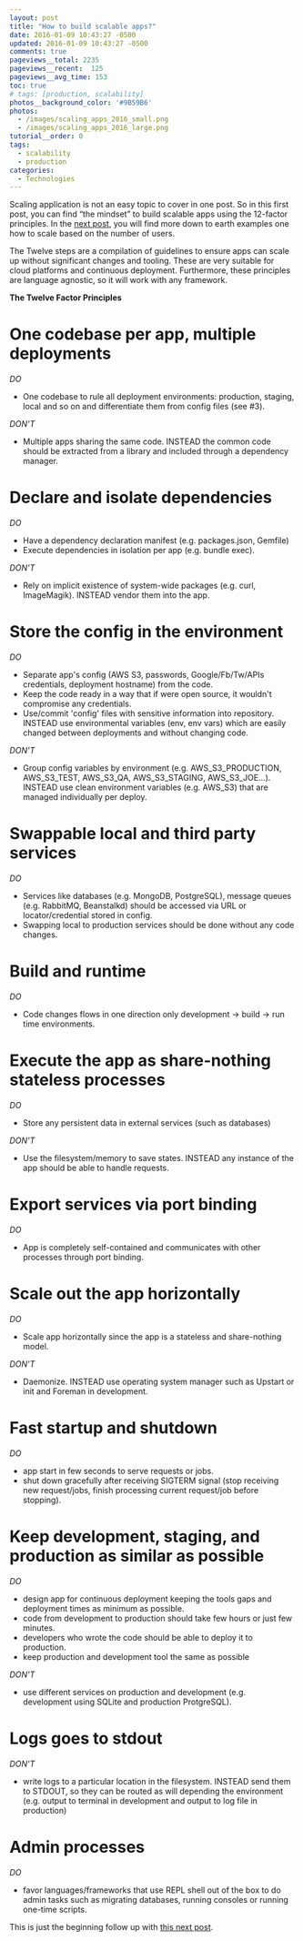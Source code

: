 ```yaml
---
layout: post
title: "How to build scalable apps?"
date: 2016-01-09 10:43:27 -0500
updated: 2016-01-09 10:43:27 -0500
comments: true
pageviews__total: 2235
pageviews__recent:  125
pageviews__avg_time: 153
toc: true
# tags: [production, scalability]
photos__background_color: '#9B59B6'
photos:
  - /images/scaling_apps_2016_small.png
  - /images/scaling_apps_2016_large.png
tutorial__order: 0
tags:
  - scalability
  - production
categories:
  - Technologies
---
```

Scaling application is not an easy topic to cover in one post. So in this first post, you can find “the mindset” to build scalable apps using the 12-factor principles. In the [next post](/blog/2016/03/23/how-to-scale-a-nodejs-app-based-on-number-of-users/), you will find more down to earth examples one how to scale based on the number of users.

The Twelve steps are a compilation of guidelines to ensure apps can scale up without significant changes and tooling. These are very suitable for cloud platforms and continuous deployment. Furthermore, these principles are language agnostic, so it will work with any framework.

<!-- More -->

**The Twelve Factor Principles**

# One codebase per app, multiple deployments

<i class="fa fa-thumbs-o-up" aria-hidden="true"></i> *DO*
  * One codebase to rule all deployment environments: production, staging, local and so on and differentiate them from config files (see #3).

<i class="fa fa-thumbs-o-down" aria-hidden="true"></i> *DON'T*
  * Multiple apps sharing the same code. INSTEAD the common code should be extracted from a library and included through a dependency manager.

# Declare and isolate dependencies

<i class="fa fa-thumbs-o-up" aria-hidden="true"></i> *DO*
  * Have a dependency declaration manifest (e.g. packages.json, Gemfile)
  * Execute dependencies in isolation per app (e.g. bundle exec).

<i class="fa fa-thumbs-o-down" aria-hidden="true"></i> *DON'T*
  * Rely on implicit existence of system-wide packages (e.g. curl, ImageMagik). INSTEAD vendor them into the app.

# Store the config in the environment

<i class="fa fa-thumbs-o-up" aria-hidden="true"></i> *DO*
  * Separate app's config (AWS S3, passwords, Google/Fb/Tw/APIs credentials, deployment hostname) from the code.
  * Keep the code ready in a way that if were open source, it wouldn't compromise any credentials.
  * Use/commit 'config' files with sensitive information into repository. INSTEAD use environmental variables (env, env vars) which are easily changed between deployments and without changing code.

<i class="fa fa-thumbs-o-down" aria-hidden="true"></i> *DON'T*
  * Group config variables by environment (e.g. AWS_S3_PRODUCTION, AWS_S3_TEST, AWS_S3_QA, AWS_S3_STAGING, AWS_S3_JOE...). INSTEAD use clean environment variables (e.g. AWS_S3) that are managed individually per deploy.


# Swappable local and third party services

<i class="fa fa-thumbs-o-up" aria-hidden="true"></i> *DO*
  * Services like databases (e.g. MongoDB, PostgreSQL), message queues (e.g. RabbitMQ, Beanstalkd) should be accessed via URL or locator/credential stored in config.
  * Swapping local to production services should be done without any code changes.


# Build and runtime

<i class="fa fa-thumbs-o-up" aria-hidden="true"></i> *DO*
  * Code changes flows in one direction only development -> build -> run time environments.

# Execute the app as share-nothing stateless processes

<i class="fa fa-thumbs-o-up" aria-hidden="true"></i> *DO*
  * Store any persistent data in external services (such as databases)

<i class="fa fa-thumbs-o-down" aria-hidden="true"></i> *DON'T*
  * Use the filesystem/memory to save states. INSTEAD any instance of the app should be able to handle requests.

# Export services via port binding

<i class="fa fa-thumbs-o-up" aria-hidden="true"></i> *DO*
  * App is completely self-contained and communicates with other processes through port binding.

# Scale out the app horizontally

<i class="fa fa-thumbs-o-up" aria-hidden="true"></i> *DO*
  * Scale app horizontally since the app is a stateless and share-nothing model.

<i class="fa fa-thumbs-o-down" aria-hidden="true"></i> *DON'T*
  * Daemonize. INSTEAD use operating system manager such as Upstart or init and Foreman in development.

# Fast startup and shutdown

<i class="fa fa-thumbs-o-up" aria-hidden="true"></i> *DO*
  * app start in few seconds to serve requests or jobs.
  * shut down gracefully after receiving SIGTERM signal  (stop receiving new request/jobs, finish processing current request/job before stopping).

# Keep development, staging, and production as similar as possible

<i class="fa fa-thumbs-o-up" aria-hidden="true"></i> *DO*
  * design app for continuous deployment keeping the tools gaps and deployment times as minimum as possible.
  * code from development to production should take few hours or just few minutes.
  * developers who wrote the code should be able to deploy it to production.
  * keep production and development tool the same as possible

<i class="fa fa-thumbs-o-down" aria-hidden="true"></i> *DON'T*
  * use different services on production and development (e.g. development using SQLite and production ProtgreSQL).

# Logs goes to stdout


<i class="fa fa-thumbs-o-down" aria-hidden="true"></i> *DON'T*
  * write logs to a particular location in the filesystem. INSTEAD send them to STDOUT, so they can be routed as will depending the environment (e.g. output to terminal in development and output to log file in production)

# Admin processes

<i class="fa fa-thumbs-o-up" aria-hidden="true"></i> *DO*
  * favor languages/frameworks that use REPL shell out of the box to do admin tasks such as migrating databases, running consoles or running one-time scripts.


This is just the beginning follow up with [this next post](/blog/2016/03/23/how-to-scale-a-nodejs-app-based-on-number-of-users/).
